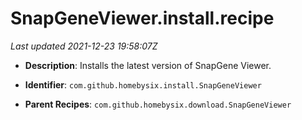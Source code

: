 # SnapGeneViewer.install.recipe

_Last updated 2021-12-23 19:58:07Z_

- **Description**: Installs the latest version of SnapGene Viewer.

- **Identifier**: `com.github.homebysix.install.SnapGeneViewer`

- **Parent Recipes**: `com.github.homebysix.download.SnapGeneViewer`